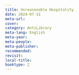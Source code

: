```yaml
---
title: Unreasonable Hospitality
date: 2024-07-31
meta-url: 
cover: 
category: AntiLibrary
meta-lang: English
meta-year: 
meta-people: 
meta-publisher: 
recommended: 
revisit: 
local-title: 
booktype: 📖
---
```

